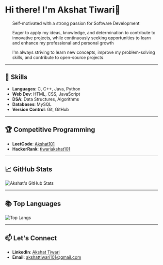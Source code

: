 # Hi there! I'm Akshat Tiwari👋

<ol>Self-motivated with a strong passion for Software Development</ol>
<ol>Eager to apply my ideas, knowledge, and determination to contribute to innovative projects, while continuously seeking opportunities to learn and enhance my professional and personal growth</ol> 
<ol>I'm always striving to learn new concepts, improve my problem-solving skills, and contribute to open-source projects</ol>

---

## 🚀 Skills

- **Languages**: C, C++, Java, Python
- **Web Dev**: HTML, CSS, JavaScript
- **DSA**: Data Structures, Algorithms
- **Databases**: MySQL
- **Version Control**: Git, GitHub

---

## 🏆 Competitive Programming

- **LeetCode**: [Akshat101](https://leetcode.com/Akshat101)
- **HackerRank**: [tiwariakshat101](https://www.hackerrank.com/tiwariakshat101)
  
---

## 📈 GitHub Stats

![Akshat's GitHub Stats](https://github-readme-stats.vercel.app/api?username=akshat287&show_icons=true&theme=radical)

---

## 📚 Top Languages

![Top Langs](https://github-readme-stats.vercel.app/api/top-langs/?username=akshat287&layout=compact&theme=radical)

---

## 📫 Let's Connect 

- **LinkedIn**: [Akshat Tiwari](https://linkedin.com/in/akshat-tiwari-b5344226a)
- **Email**: [akshattiwari101@gmail.com](mailto:akshattiwari101@gmail.com)
